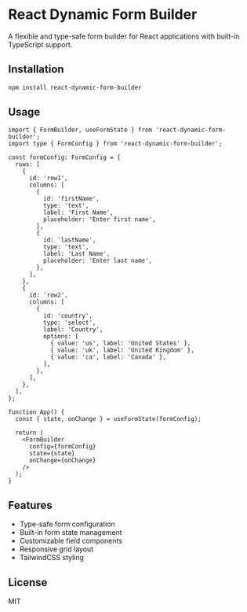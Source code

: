 # React Dynamic Form Builder

A flexible and type-safe form builder for React applications with built-in TypeScript support.

## Installation

```bash
npm install react-dynamic-form-builder
```

## Usage

```tsx
import { FormBuilder, useFormState } from 'react-dynamic-form-builder';
import type { FormConfig } from 'react-dynamic-form-builder';

const formConfig: FormConfig = {
  rows: [
    {
      id: 'row1',
      columns: [
        {
          id: 'firstName',
          type: 'text',
          label: 'First Name',
          placeholder: 'Enter first name',
        },
        {
          id: 'lastName',
          type: 'text',
          label: 'Last Name',
          placeholder: 'Enter last name',
        },
      ],
    },
    {
      id: 'row2',
      columns: [
        {
          id: 'country',
          type: 'select',
          label: 'Country',
          options: [
            { value: 'us', label: 'United States' },
            { value: 'uk', label: 'United Kingdom' },
            { value: 'ca', label: 'Canada' },
          ],
        },
      ],
    },
  ],
};

function App() {
  const { state, onChange } = useFormState(formConfig);

  return (
    <FormBuilder
      config={formConfig}
      state={state}
      onChange={onChange}
    />
  );
}
```

## Features

- Type-safe form configuration
- Built-in form state management
- Customizable field components
- Responsive grid layout
- TailwindCSS styling

## License

MIT